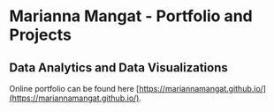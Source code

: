 # Marianna Mangat - Portfolio and Projects

## Data Analytics and Data Visualizations

Online portfolio can be found here [https://mariannamangat.github.io/](https://mariannamangat.github.io/).
